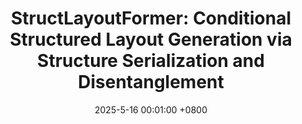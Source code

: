---
title:          "StructLayoutFormer: Conditional Structured Layout Generation via Structure Serialization and Disentanglement"
date:           2025-5-16 00:01:00 +0800
selected:       true
pub:            "IEEE Transactions on Visualization and Computer Graphics"
pub_date:       "To appear"
# abstract: >-
cover:          /assets/images/covers/structlayoutformer.jpg
authors:
- Xin Hu
- Pengfei Xu#
- Jin Zhou
- Hongbo Fu
- Hui Huang
links:
  # Paper: 
  # Project: 
  Code: https://github.com/Teagrus/StructLayoutFormer
---